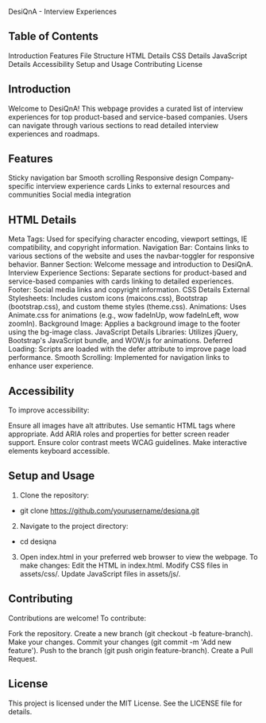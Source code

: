 DesiQnA - Interview Experiences

Table of Contents
-----------------
Introduction
Features
File Structure
HTML Details
CSS Details
JavaScript Details
Accessibility
Setup and Usage
Contributing
License

Introduction
------------
Welcome to DesiQnA! This webpage provides a curated list of interview experiences for top product-based and service-based companies. Users can navigate through various sections to read detailed interview experiences and roadmaps.

Features
--------
Sticky navigation bar
Smooth scrolling
Responsive design
Company-specific interview experience cards
Links to external resources and communities
Social media integration


HTML Details
------------
Meta Tags: Used for specifying character encoding, viewport settings, IE compatibility, and copyright information.
Navigation Bar: Contains links to various sections of the website and uses the navbar-toggler for responsive behavior.
Banner Section: Welcome message and introduction to DesiQnA.
Interview Experience Sections: Separate sections for product-based and service-based companies with cards linking to detailed experiences.
Footer: Social media links and copyright information.
CSS Details
External Stylesheets: Includes custom icons (maicons.css), Bootstrap (bootstrap.css), and custom theme styles (theme.css).
Animations: Uses Animate.css for animations (e.g., wow fadeInUp, wow fadeInLeft, wow zoomIn).
Background Image: Applies a background image to the footer using the bg-image class.
JavaScript Details
Libraries: Utilizes jQuery, Bootstrap's JavaScript bundle, and WOW.js for animations.
Deferred Loading: Scripts are loaded with the defer attribute to improve page load performance.
Smooth Scrolling: Implemented for navigation links to enhance user experience.

Accessibility
--------------
To improve accessibility:

Ensure all images have alt attributes.
Use semantic HTML tags where appropriate.
Add ARIA roles and properties for better screen reader support.
Ensure color contrast meets WCAG guidelines.
Make interactive elements keyboard accessible.


Setup and Usage
----------------
1) Clone the repository:
- git clone https://github.com/yourusername/desiqna.git
2) Navigate to the project directory:
 - cd desiqna
3) Open index.html in your preferred web browser to view the webpage.
To make changes:
Edit the HTML in index.html.
Modify CSS files in assets/css/.
Update JavaScript files in assets/js/.

Contributing
------------
Contributions are welcome! To contribute:

Fork the repository.
Create a new branch (git checkout -b feature-branch).
Make your changes.
Commit your changes (git commit -m 'Add new feature').
Push to the branch (git push origin feature-branch).
Create a Pull Request.

License
-------
This project is licensed under the MIT License. See the LICENSE file for details.
